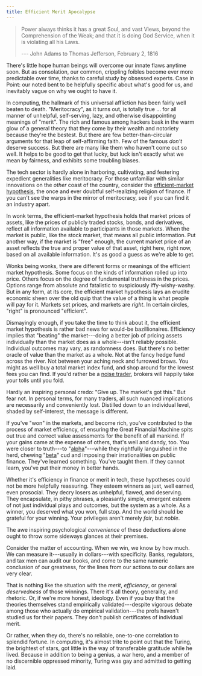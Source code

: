 ```yaml
---
title: Efficient Merit Apocalypse
---
```


> Power always thinks it has a great Soul, and vast Views, beyond the Comprehension of the Weak; and that it is doing God Service, when it is violating all his Laws.
>
> --- John Adams to Thomas Jefferson, February 2, 1816

There's little hope human beings will overcome our innate flaws anytime soon.  But as consolation, our common, crippling foibles become ever more predictable over time, thanks to careful study by obsessed experts.  Case in Point: our noted bent to be helpfully specific about what's good for us, and inevitably vague on why we ought to have it.

In computing, the hallmark of this universal affliction has been fairly well beaten to death.  "Meritocracy", as it turns out, is totally true ... for all manner of unhelpful, self-serving, lazy, and otherwise disappointing meanings of "merit".  The rich and famous among hackers bask in the warm glow of a general theory that they come by their wealth and notoriety because they're the bestest.  But there are few better-than-circular arguments for that leap of self-affirming faith.  Few of the famous _don't_ deserve success.  But there are many like them who haven't come out so well.  It helps to be good to get that lucky, but luck isn't exactly what we mean by fairness, and exhibits some troubling biases.

The tech sector is hardly alone in harboring, cultivating, and festering expedient generalities like meritocracy.  For those unfamiliar with similar innovations on the _other_ coast of the country, consider the [efficient-market hypothesis](https://en.wikipedia.org/wiki/Efficient-market_hypothesis?wprov=srpw1_0), the once and ever doubtful self-realizing religion of finance.  If you can't see the warps in the mirror of meritocracy, see if you can find it an industry apart.

In wonk terms, the efficient-market hypothesis holds that market prices of assets, like the prices of publicly traded stocks, bonds, and derivatives, reflect all information available to participants in those markets.  When the market is public, like the stock market, that means all public information.  Put another way, if the market is "free" enough, the current market price of an asset reflects the true and proper value of that asset, right here, right now, based on all available information.  It's as good a guess as we're able to get.

Wonks being wonks, there are different forms or meanings of the efficient market hypothesis.  Some focus on the kinds of information rolled up into price.  Others focus on the degree of fundamental truthiness in the prices.  Options range from absolute and fatalistic to suspiciously iffy-wishy-washy.  But in any form, at its core, the efficient market hypothesis lays an erudite economic sheen over the old quip that the value of a thing is what people will pay for it.  Markets set prices, and markets are _right_.  In certain circles, "right" is pronounced "efficient".

Dismayingly enough, if you take the time to think about it, the efficient market hypothesis is rather bad news for would-be bazillionaires.  Efficiency implies that "beating" the market---doing a better job of pricing assets individually than the market does as a whole---isn't reliably possible.  Individual outcomes may vary, as randomness does.  But there's no better oracle of value than the market as a whole.  Not at the fancy hedge fund across the river.  Not between your aching neck and furrowed brows.  You might as well buy a total market index fund, and shop around for the lowest  fees you can find.  If you'd rather be a [noise trader](https://en.wikipedia.org/wiki/Noise_trader), brokers will happily take your tolls until you fold.

Hardly an inspiring personal credo:  "Give up.  The market's got this."  But fear not.  In personal terms, for many traders, all such nuanced implications are necessarily and conveniently lost.  Distilled down to an individual level, shaded by self-interest, the message is different.

If you've "won" in the markets, and become rich, you've contributed to the process of market efficiency, of ensuring the Great Financial Machine spits out true and correct value assessments for the benefit of all mankind.  If your gains came at the expense of others, that's well and dandy, too.  You were closer to truth---to "[alpha](https://en.wikipedia.org/wiki/Alpha_(finance))"---while they rightfully languished in the herd, chewing "[beta](https://en.wikipedia.org/wiki/Beta_(finance))" cud and imposing their irrationalities on public finance.  They've learned something.  You've taught them.  If they cannot learn, you've put their money in better hands.

Whether it's efficiency in finance or merit in tech, these hypotheses could not be more helpfully reassuring.  They esteem winners as just, well earned, even prosocial.  They decry losers as unhelpful, flawed, and deserving.  They encapsulate, in pithy phrases, a pleasantly simple, emergent esteem of not just individual plays and outcomes, but the system as a whole.  As a winner, you deserved what you won, full stop.  And the world should be grateful for your winning.  Your privileges aren't merely _fair_, but _noble_.

The awe inspiring psychological _convenience_ of these deductions alone ought to throw some sideways glances at their premises.

Consider the matter of accounting.  When we win, we know by how much.  We can measure it---usually in dollars---with specificity.  Banks, regulators, and tax men can audit our books, and come to the same numeric conclusion of our greatness, for the lines from our actions to our dollars are very clear.

That is nothing like the situation with the _merit_, _efficiency_, or general _deservedness_ of those winnings.  There it's all theory, generality, and rhetoric.  Or, if we're more honest, ideology.  Even if you buy that the theories themselves stand empirically validated---despite vigorous debate among those who actually do empirical validation---the profs haven't studied us for their papers.  They don't publish certificates of individual merit.

Or rather, when they do, there's no reliable, one-to-one correlation to splendid fortune.  In computing, it's almost trite to point out that the Turing, the brightest of stars, got little in the way of transferable gratitude while he lived.  Because in addition to being a genius, a war hero, and a member of no discernible oppressed minority, Turing was gay and admitted to getting laid.

<!-- TODO: "open" -->

<!-- Survival of the fittest.  I am still alive.  Therefore I am the fittest. -->
